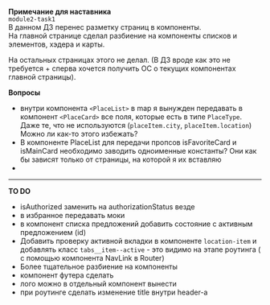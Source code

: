 **Примечание для наставника**  
`module2-task1`  
В данном ДЗ перенес разметку страниц в компоненты.  
На главной странице сделал разбиение на компоненты списков и элементов, хэдера и карты.

На остальных страницах этого не делал. (В ДЗ вроде как это не требуется + сперва хочется получить ОС о текущих компонентах главной страницы).

**Вопросы**
- внутри компонента `<PlaceList>` в map я вынужден передавать в компонент `<PlaceCard>` все поля, которые есть в типе `PlaceType`.
Даже те, что не используются (`placeItem.city`, `placeItem.location`)
Можно ли как-то этого избежать?
- В компоненте PlaceList для передачи пропсов isFavoriteCard и isMainCard необходимо заводить одноименные константы? Они как бы зависят только от страницы, на которой я их вставляю
-

----
**TO DO**
- isAuthorized заменить на authorizationStatus везде
- в избранное передавать моки
- в компонент списка предложений добавить состояние с активным предложением (id)
- Добавить проверку активной вкладки в компоненте `location-item` и добавлять класс `tabs__item--active` - это видимо на этапе роутинга ( с помощью компонента NavLink в Router)
- Более тщательное разбиение на компоненты
- компонент футера сделать
- лого можно в отдельный компонент вынести
- при роутинге сделать изменение title внутри header-а




